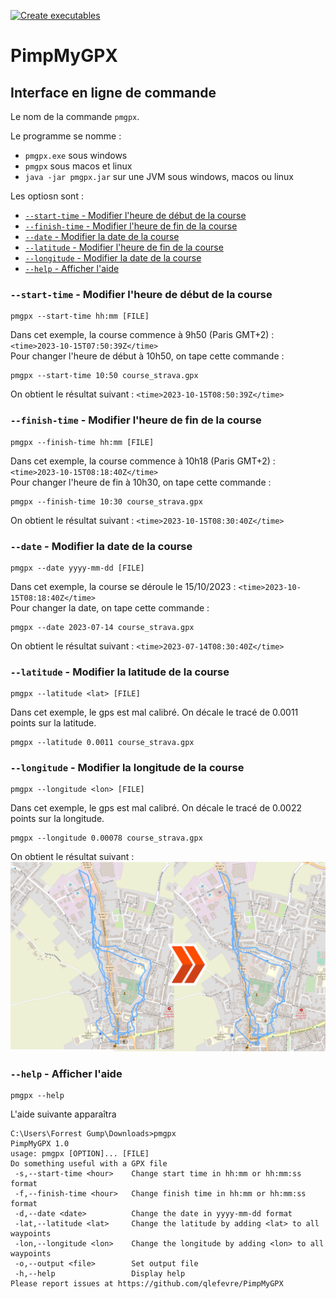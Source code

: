 [![Create executables](https://github.com/qlefevre/PimpMyGPX/actions/workflows/create-release.yml/badge.svg)](https://github.com/qlefevre/PimpMyGPX/actions/workflows/create-release.yml)

# PimpMyGPX

## Interface en ligne de commande

Le nom de la commande `pmgpx`.

Le programme se nomme :
- `pmgpx.exe` sous windows
- `pmgpx` sous macos et linux
- `java -jar pmgpx.jar` sur une JVM sous windows, macos ou linux

Les optiosn sont :
- [`--start-time` - Modifier l'heure de début de la course](#--start-time---modifier-lheure-de-début-de-la-course)
- [`--finish-time` - Modifier l'heure de fin de la course](#--finish-time---modifier-lheure-de-fin-de-la-course)
- [`--date` - Modifier la date de la course](#--date---modifier-la-date-de-la-course)
- [`--latitude` - Modifier l'heure de fin de la course](#--latitude---modifier-la-latitude-de-la-course)
- [`--longitude` - Modifier la date de la course](#--longitude---modifier-la-longitude-de-la-course)
- [`--help` - Afficher l'aide](#--help---afficher-laide)

### `--start-time` - Modifier l'heure de début de la course
```console
pmgpx --start-time hh:mm [FILE]
```
Dans cet exemple, la course commence à 9h50 (Paris GMT+2) : `<time>2023-10-15T07:50:39Z</time>`  
Pour changer l'heure de début à 10h50, on tape cette commande :
```console
pmgpx --start-time 10:50 course_strava.gpx
```
On obtient le résultat suivant : `<time>2023-10-15T08:50:39Z</time>`

### `--finish-time` - Modifier l'heure de fin de la course
```console
pmgpx --finish-time hh:mm [FILE]
```
Dans cet exemple, la course commence à 10h18 (Paris GMT+2) : `<time>2023-10-15T08:18:40Z</time>`  
Pour changer l'heure de fin à 10h30, on tape cette commande :
```console
pmgpx --finish-time 10:30 course_strava.gpx
```
On obtient le résultat suivant : `<time>2023-10-15T08:30:40Z</time>`

### `--date` - Modifier la date de la course
```console
pmgpx --date yyyy-mm-dd [FILE]
```
Dans cet exemple, la course se déroule le 15/10/2023 : `<time>2023-10-15T08:18:40Z</time>`  
Pour changer la date, on tape cette commande :
```console
pmgpx --date 2023-07-14 course_strava.gpx
```
On obtient le résultat suivant : `<time>2023-07-14T08:30:40Z</time>`

### `--latitude` - Modifier la latitude de la course
```console
pmgpx --latitude <lat> [FILE]
```
Dans cet exemple, le gps est mal calibré. On décale le tracé de 0.0011 points sur la latitude.
```console
pmgpx --latitude 0.0011 course_strava.gpx
```

### `--longitude` - Modifier la longitude de la course
```console
pmgpx --longitude <lon> [FILE]
```
Dans cet exemple, le gps est mal calibré. On décale le tracé de 0.0022 points sur la longitude.
```console
pmgpx --longitude 0.00078 course_strava.gpx
```
On obtient le résultat suivant :
![Résultat longitude](/doc/longitude.png)

### `--help` - Afficher l'aide

```console
pmgpx --help
```
L'aide suivante apparaîtra
```console
C:\Users\Forrest Gump\Downloads>pmgpx
PimpMyGPX 1.0
usage: pmgpx [OPTION]... [FILE]
Do something useful with a GPX file
 -s,--start-time <hour>    Change start time in hh:mm or hh:mm:ss format
 -f,--finish-time <hour>   Change finish time in hh:mm or hh:mm:ss format
 -d,--date <date>          Change the date in yyyy-mm-dd format
 -lat,--latitude <lat>     Change the latitude by adding <lat> to all waypoints
 -lon,--longitude <lon>    Change the longitude by adding <lon> to all waypoints
 -o,--output <file>        Set output file
 -h,--help                 Display help
Please report issues at https://github.com/qlefevre/PimpMyGPX
```
